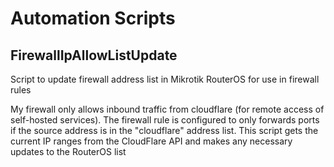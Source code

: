 # Automation Scripts

## FirewallIpAllowListUpdate

Script to update firewall address list in Mikrotik RouterOS for use in firewall rules

My firewall only allows inbound traffic from cloudflare (for remote access of self-hosted services). The firewall rule is configured to only forwards ports if the source address is in the "cloudflare" address list. This script gets the current IP ranges from the CloudFlare API and makes any necessary updates to the RouterOS list
